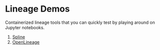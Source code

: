 # Lineage Demos

Containerized lineage tools that you can quickly test by playing around on Jupyter notebooks.
1. [Spline](/spline/)
2. [OpenLineage](/openlineage/)

